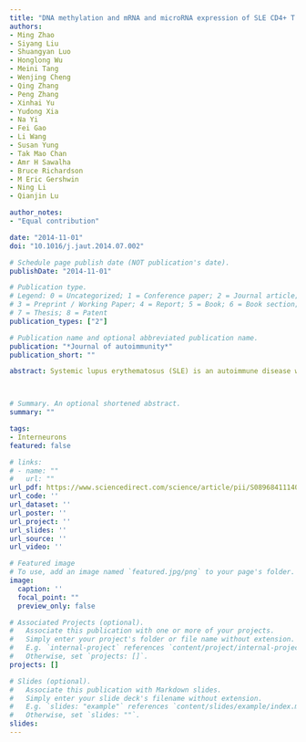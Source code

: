 ```yaml
---
title: "DNA methylation and mRNA and microRNA expression of SLE CD4+ T cells correlate with disease phenotype"
authors:
- Ming Zhao
- Siyang Liu
- Shuangyan Luo
- Honglong Wu
- Meini Tang
- Wenjing Cheng
- Qing Zhang
- Peng Zhang
- Xinhai Yu
- Yudong Xia
- Na Yi
- Fei Gao
- Li Wang
- Susan Yung
- Tak Mao Chan
- Amr H Sawalha
- Bruce Richardson
- M Eric Gershwin
- Ning Li
- Qianjin Lu

author_notes:
- "Equal contribution"

date: "2014-11-01"
doi: "10.1016/j.jaut.2014.07.002"

# Schedule page publish date (NOT publication's date).
publishDate: "2014-11-01"

# Publication type.
# Legend: 0 = Uncategorized; 1 = Conference paper; 2 = Journal article;
# 3 = Preprint / Working Paper; 4 = Report; 5 = Book; 6 = Book section;
# 7 = Thesis; 8 = Patent
publication_types: ["2"]

# Publication name and optional abbreviated publication name.
publication: "*Journal of autoimmunity*"
publication_short: ""

abstract: Systemic lupus erythematosus (SLE) is an autoimmune disease well known for its clinical heterogeneity, and its etiology secondary to a cross-talk involving genetic predisposition and environmental stimuli. Although genome-wide analysis has contributed greatly to our understanding of the genetic basis of SLE, there is increasing evidence for a role of epigenetics. Indeed, recent data have demonstrated that in patients with SLE, there are striking alterations of DNA methylation, histone modifications, and deregulated microRNA expression, the sum of which contribute to over-expression of select autoimmune-related genes and loss of tolerance. To address this issue at the level of clinical phenotype, we performed DNA methylation, mRNA and microRNA expression screening using high-throughput sequencing of purified CD4+ T cells from patients with SLE, compared to age and sex matched controls. In particular, we studied 42 patients with SLE and divided this group into three clinical phenotypes a) the presence of skin lesions without signs of systemic pathology; b) skin lesions but also chronic renal pathology; and c) skin lesions, chronic renal pathology and polyarticular disease. Interestingly, and as expected, sequencing data revealed changes in DNA methylation in SLE compared to controls. However, and more importantly, although there were common methylation changes found in all groups of SLE compared to controls, there was specific DNA methylation changes that correlated with clinical phenotype. These included changes in the novel key target genes NLRP2, CD300LB and S1PR3, as well as changes in the critical pathways, including the adherens junction and leukocyte transendothelial migration. We also noted that a significant proportion of genes undergoing DNA methylation changes were inversely correlated with gene expression and that miRNA screening revealed the existence of subsets with changes in expression. Integrated analysis of this data highlights specific sets of miRNAs controlled by DNA methylation, and genes that are altered by methylation and targeted by miRNAs. In conclusion, our findings suggest select epigenetic mechanisms that contribute to clinical phenotypes and further shed light on a new venue for basic SLE research.



# Summary. An optional shortened abstract.
summary: ""

tags:
- Interneurons
featured: false

# links:
# - name: ""
#   url: ""
url_pdf: https://www.sciencedirect.com/science/article/pii/S0896841114001152
url_code: ''
url_dataset: ''
url_poster: ''
url_project: ''
url_slides: ''
url_source: ''
url_video: ''

# Featured image
# To use, add an image named `featured.jpg/png` to your page's folder. 
image:
  caption: ''
  focal_point: ""
  preview_only: false

# Associated Projects (optional).
#   Associate this publication with one or more of your projects.
#   Simply enter your project's folder or file name without extension.
#   E.g. `internal-project` references `content/project/internal-project/index.md`.
#   Otherwise, set `projects: []`.
projects: []

# Slides (optional).
#   Associate this publication with Markdown slides.
#   Simply enter your slide deck's filename without extension.
#   E.g. `slides: "example"` references `content/slides/example/index.md`.
#   Otherwise, set `slides: ""`.
slides:
---
```

